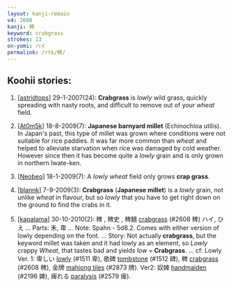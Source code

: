 ```yaml
---
layout: kanji-remain
v4: 2608
kanji: 稗
keyword: crabgrass
strokes: 13
on-yomi: ハイ
permalink: /rtk/稗/
---
```


## Koohii stories: 

1) [<a href="http://kanji.koohii.com/profile/astridtops">astridtops</a>] 29-1-2007(24): <strong>Crabgrass</strong> is <em>lowly</em> wild grass, quickly spreading with nasty roots, and difficult to remove out of your <em>wheat</em> field.

2) [<a href="http://kanji.koohii.com/profile/At0m5k">At0m5k</a>] 18-8-2009(7): <strong>Japanese barnyard millet</strong> (Echinochloa utilis). In Japan&#039;s past, this type of millet was grown where conditions were not suitable for rice paddies. It was far more common than <em>wheat</em> and helped to alleviate starvation when rice was damaged by cold weather. However since then it has become quite a <em>lowly</em> grain and is only grown in northern Iwate-ken.

3) [<a href="http://kanji.koohii.com/profile/Neobeo">Neobeo</a>] 18-1-2009(7): A <em>lowly wheat</em> field only grows <strong>crap grass</strong>.

4) [<a href="http://kanji.koohii.com/profile/blannk">blannk</a>] 7-9-2009(3): <strong>Crabgrass</strong> (<strong>Japanese millet</strong>) is a <em>lowly</em> grain, not unlike <em>wheat</em> in flavour, but so <em>lowly</em> that you have to get right down on the ground to find the crabs in it.

5) [<a href="http://kanji.koohii.com/profile/kapalama">kapalama</a>] 30-10-2010(2): 稗 , 稗史 , 稗麺 <a href="../v4/2608.html">crabgrass</a> (#2608 稗) ハイ, ひえ ... Parts: 禾, 卑 ... Note: Spahn - 5d8.2. Comes with either version of lowly depending on the font. ... Story: Not actually<strong> crabgrass</strong>, but the keyword millet was taken and it had lowly as an element, so <em>Lowly</em> crappy <em>Wheat</em>, that tastes bad and yields low =<strong> Crabgrass</strong>. ... cf: Lowly Ver. 1: 卑しい <a href="../v4/1511.html">lowly</a> (#1511 卑), 歌碑 <a href="../v4/1512.html">tombstone</a> (#1512 碑), 稗 <a href="../v4/2608.html">crabgrass</a> (#2608 稗), 金牌 <a href="../v4/2873.html">mahjong tiles</a> (#2873 牌). Ver2: 奴婢 <a href="../v4/2196.html">handmaiden</a> (#2196 婢), 痺れる <a href="../v4/2579.html">paralysis</a> (#2579 痺).

